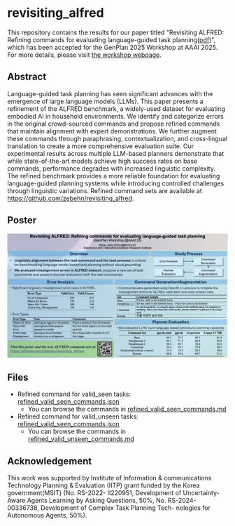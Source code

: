 # revisiting_alfred
This repository contains the results for our paper titled "Revisiting ALFRED: Refining commands for evaluating language-guided task planning([pdf](https://aair-lab.github.io/genplan25/papers/17.pdf))", which has been accepted for the GenPlan 2025 Workshop at AAAI 2025. For more details, please visit [the workshop webpage](https://aair-lab.github.io/genplan25/).

## Abstract

Language-guided task planning has seen significant advances with the emergence of large language models (LLMs). This paper presents a refinement of the ALFRED benchmark, a widely-used dataset for evaluating embodied AI in household environments. We identify and categorize errors in the original crowd-sourced commands and propose refined commands that maintain alignment with expert demonstrations. We further augment these commands through paraphrasing, contextualization, and cross-lingual translation to create a more comprehensive evaluation suite. Our experimental results across multiple LLM-based planners demonstrate that while state-of-the-art models achieve high success rates on base commands, performance degrades with increased linguistic complexity. The refined benchmark provides a more reliable foundation for evaluating language-guided planning systems while introducing controlled challenges through linguistic variations. Refined command sets are available at https://github.com/zebehn/revisiting_alfred.

## Poster
![Poster](./Poster_minsujang@GenPlan2025.jpg)

## Files
* Refined command for valid_seen tasks: [refined_valid_seen_commands.json](refined_valid_seen_commands.json)
  * You can browse the commands in [refined_valid_seen_commands.md](refined_valid_seen_commands.md)
* Refined command for valid_unseen tasks: [refined_valid_seen_commands.json](refined_valid_seen_commands.json)
  * You can browse the commands in [refined_valid_unseen_commands.md](refined_valid_unseen_commands.md)
 
## Acknowledgement
This work was supported by Institute of Information
& communications Technology Planning & Evaluation
(IITP) grant funded by the Korea government(MSIT) (No.
RS-2022- II220951, Development of Uncertainty-Aware
Agents Learning by Asking Questions, 50%, No. RS-2024-
00336738, Development of Complex Task Planning Tech-
nologies for Autonomous Agents, 50%).
